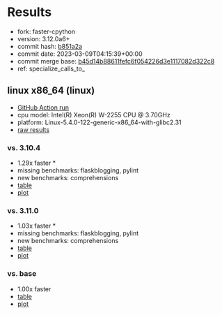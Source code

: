 # Results

- fork: faster-cpython
- version: 3.12.0a6+
- commit hash: [b851a2a](https://github.com/faster%2dcpython/cpython/commit/b851a2a)
- commit date: 2023-03-09T04:15:39+00:00
- commit merge base: [b45d14b88611fefc6f054226d3e1117082d322c8](https://github.com/faster%2dcpython/cpython/commit/b45d14b88611fefc6f054226d3e1117082d322c8)
- ref: specialize_calls_to_

## linux x86_64 (linux)

- [GitHub Action run](https://github.com/faster-cpython/benchmarking/actions/runs/4385620456)
- cpu model: Intel(R) Xeon(R) W-2255 CPU @ 3.70GHz
- platform: Linux-5.4.0-122-generic-x86_64-with-glibc2.31
- [raw results](bm-20230309-linux-x86_64-faster%252dcpython-specialize_calls_to_-3.12.0a6%2B-b851a2a.json)

### vs. 3.10.4

- 1.29x faster \*
- missing benchmarks: flaskblogging, pylint
- new benchmarks: comprehensions
- [table](bm-20230309-linux-x86_64-faster%252dcpython-specialize_calls_to_-3.12.0a6%2B-b851a2a-vs-3.10.4.md)
- [plot](bm-20230309-linux-x86_64-faster%252dcpython-specialize_calls_to_-3.12.0a6%2B-b851a2a-vs-3.10.4.png)

### vs. 3.11.0

- 1.03x faster \*
- missing benchmarks: flaskblogging, pylint
- new benchmarks: comprehensions
- [table](bm-20230309-linux-x86_64-faster%252dcpython-specialize_calls_to_-3.12.0a6%2B-b851a2a-vs-3.11.0.md)
- [plot](bm-20230309-linux-x86_64-faster%252dcpython-specialize_calls_to_-3.12.0a6%2B-b851a2a-vs-3.11.0.png)

### vs. base

- 1.00x faster
- [table](bm-20230309-linux-x86_64-faster%252dcpython-specialize_calls_to_-3.12.0a6%2B-b851a2a-vs-base.md)
- [plot](bm-20230309-linux-x86_64-faster%252dcpython-specialize_calls_to_-3.12.0a6%2B-b851a2a-vs-base.png)

